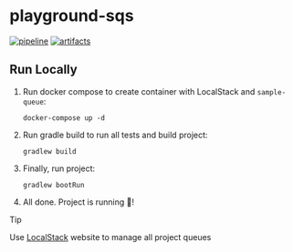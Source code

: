 # playground-sqs

[![pipeline](https://img.shields.io/github/actions/workflow/status/domingosfelipe/playground-sqs/ci.yml?label=pipeline&logo=github)](https://github.com/domingosfelipe/playground-sqs/actions/workflows/ci.yml) [![artifacts](https://img.shields.io/badge/artifacts-attested-brightgreen?logo=github)](https://github.com/domingosfelipe/playground-sqs#artifact-attestation)

## Run Locally

1. Run docker compose to create container with LocalStack and `sample-queue`:

    ```shell
    docker-compose up -d
    ```
3. Run gradle build to run all tests and build project:

    ```shell
    gradlew build
    ```
4. Finally, run project:

    ```shell
    gradlew bootRun
    ```
5. All done. Project is running :tada:!

> [!TIP]
> Use [LocalStack](https://app.localstack.cloud/sign-in) website to manage all project queues